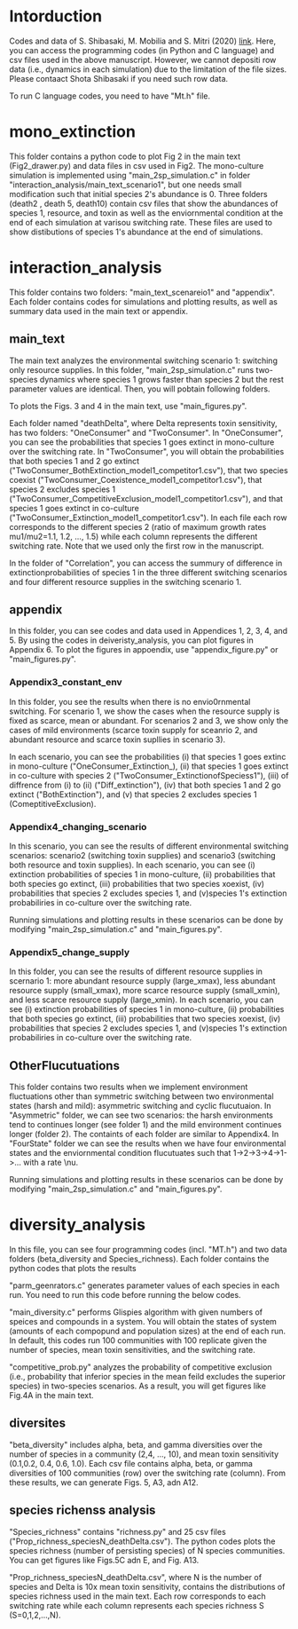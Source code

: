 # Intorduction
Codes and data of S. Shibasaki, M. Mobilia and S. Mitri (2020) [link](https://arxiv.org/abs/2007.12090).
Here, you can access the programming codes (in Python and C language) and csv files used in the above manuscript. However, we cannot depositi row data (i.e., dynamics in each simulation) due to the limitation of the file sizes. Please contaact Shota Shibasaki if you need such row data.

To run C language codes, you need to have "Mt.h" file.


# mono_extinction
This folder contains a python code to plot Fig 2 in the main text (Fig2_drawer.py) and data files in csv used in Fig2. The mono-culture simulation is implemented using "main_2sp_simulation.c" in folder "interaction_analysis/main_text_scenario1", but one needs small modification such that initial species 2's abundance is 0. Three folders (death2 , death 5, death10) contain csv files that show the abundances of species 1, resource, and toxin as well as the enviornmental condition at the end of each simulation at varisou switching rate. These files are used to show distibutions of species 1's abundance at the end of simulations.

# interaction_analysis
This folder contains two folders: "main_text_scenareio1" and "appendix". Each folder contains codes for simulations and plotting results, as well as summary data used in the main text or appendix.

##  main_text
The main text analyzes the environmental switching scenario 1: switching only resource supplies. In this folder, "main_2sp_simulation.c" runs two-species dynamics where species 1 grows faster than species 2 but the rest parameter values are identical. Then, you will pobtain following folders.

To plots the Figs. 3 and 4 in the main text, use "main_figures.py".

Each folder named "deathDelta", where Delta represents toxin sensitivity, has two folders: "OneConsumer" and "TwoConsumer". In "OneConsumer", you can see the probabilities that species 1 goes extinct in mono-culture over the switching rate. In "TwoConsumer", you will obtain the probabilities that both species 1 and 2 go extinct ("TwoConsumer_BothExtinction_model1_competitor1.csv"), that two species coexist ("TwoConsumer_Coexistence_model1_competitor1.csv"), that species 2 excludes species 1 ("TwoConsumer_CompetitiveExclusion_model1_competitor1.csv"), and that species 1 goes extinct in co-culture ("TwoConsumer_Extinction_model1_competitor1.csv"). In each file each row corresponds to the different species 2 (ratio of maximum growth rates mu1/mu2=1.1, 1.2, ..., 1.5) while each column represents the different switching rate. Note that we used only the first row in the manuscript.

In the folder of "Correlation", you can access the summury of difference in extinctionprobabilities of species 1 in the three different switching scenarios and four different resource supplies in the switching scenario 1.

## appendix
In this folder, you can see codes and data used in Appendices 1, 2, 3, 4, and 5. 
By using the codes in deiveristy_analysis, you can plot figures in Appendix 6.
To plot the figures in appoendix, use "appendix_figure.py" or "main_figures.py".

### Appendix3_constant_env
In this folder, you see the results when there is no envio0rnmental switching. For scenario 1, we show the cases when the resource supply is fixed as scarce, mean or abundant. For scenarios 2 and 3, we show only the cases of mild environments (scarce toxin supply for sceanrio 2, and abundant resource and scarce toxin supllies in scenario 3).

In each scenario, you can see the probabilities (i) that species 1 goes extinc in mono-culture ("OneConsumer_Extinction_), (ii) that species 1 goes extinct in co-culture with species 2 ("TwoConsumer_ExtinctionofSpeciess1"), (iii) of diffrence from (i) to (ii) ("Diff_extinction"), (iv) that both species 1 and 2 go extinct ("BothExtinction"), and (v) that species 2 excludes species 1 (ComeptitiveExclusion). 

### Appendix4_changing_scenario
In this scenario, you can see the results of different environmental switching scenarios: scenario2 (switching toxin supplies) and scenario3 (switching both resource and toxin supplies). In each scenario, you can see (i) extinction probabilities of species 1 in mono-culture, (ii) probabilities that both species go extinct, (iii) probabilities that two species xoexist, (iv) probabilities that species 2 excludes species 1, and (v)species 1's extinction probabiliries in co-culture over the switching rate.

Running simulations and plotting results in these scenarios can be done by modifying "main_2sp_simulation.c" and "main_figures.py".

### Appendix5_change_supply
In this folder, you can see the results of different resource supplies in scernario 1: more abundant resource supply (large_xmax), less abundant resource supply (small_xmax), more scarce resource supply (small_xmin), and less scarce resource supply (large_xmin). In each scenario, you can see (i) extinction probabilities of species 1 in mono-culture, (ii) probabilities that both species go extinct, (iii) probabilities that two species xoexist, (iv) probabilities that species 2 excludes species 1, and (v)species 1's extinction probabiliries in co-culture over the switching rate.

## OtherFlucutuations
This folder contains two results when we implement environment fluctuations other than symmetric switching between two environmental states (harsh and mild): asymmetric switching and cyclic flucutuaion. In "Asymmetric" folder, we can see two scenarios: the harsh environments tend to continues longer (see folder 1) and the mild environment continues longer (folder 2). The containts of each folder are similar to Appendix4. In "FourState" folder we can see the results when we have four environmental states and the enviornmental condition flucutuates such that 1->2->3->4->1->... with a rate \nu.

Running simulations and plotting results in these scenarios can be done by modifying "main_2sp_simulation.c" and "main_figures.py".



# diversity_analysis
In this file, you can see four programming codes (incl. "MT.h") and two data folders (beta_diversity and Species_richness). Each folder contains the python codes that plots the results 

"parm_geenrators.c" generates parameter values of each species in each run. You need to run this code before running the below codes.

"main_diversity.c" performs Glispies algorithm with given numbers of speices and compounds in a system. You will obtain the states of system (amounts of each compopund and population sizes) at the end of each run. In default, this codes run 100  communities with 100 replicate given the number of species, mean toxin sensitivities, and the switching rate.

"competitive_prob.py" analyzes the probability of competitive exclusion (i.e., probability that inferior species in the mean feild excludes the superior species) in two-species scenarios. As a result, you will get figures like Fig.4A in the main text.


## diversites
"beta_diversity" includes alpha, beta, and gamma diversities over the number of species in a community (2,4, ..., 10), and mean toxin sensitivity (0.1,0.2, 0.4, 0.6, 1.0). Each csv file contains alpha, beta, or gamma diversities of 100 communities (row) over the switching rate (column). From these results, we can generate Figs. 5, A3, adn A12.



## species richenss analysis
"Species_richness" contains "richness.py" and 25 csv files ("Prop_richness_speciesN_deathDelta.csv"). The python codes plots the species richness (number of persisting species) of N species communities. You can get figures like Figs.5C adn E, and Fig. A13.

"Prop_richness_speciesN_deathDelta.csv", where N is the number of species and Delta is 10x mean toxin sensitivity, contains the distributions of species richness used in the main text. Each row corresponds to each switching rate while each column represents each species richness S (S=0,1,2,...,N). 
